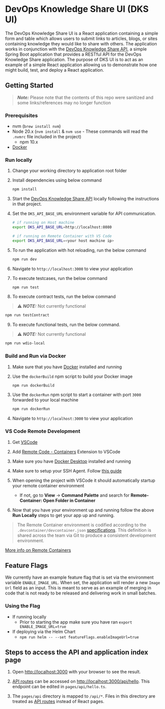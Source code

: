 # DevOps Knowledge Share UI (DKS UI)

The DevOps Knowledge Share UI is a React application containing a simple form and table which
allows users to submit links to articles, blogs, or sites containing knowledge they would like to share with others.
The application works in conjunction with the [DevOps Knowledge Share API](https://github.com/liatrio/dks-api),
a simple Spring Boot application that provides a RESTful API for the DevOps Knowledge Share application.
The purpose of DKS UI is to act as an example of a simple React application allowing us to demonstrate
how one might build, test, and deploy a React application.

## Getting Started

> **_Note:_** Please note that the contents of this repo were sanitized and some links/references may no longer function

### Prerequisites

- nvm (`brew install nvm`)
- Node 20.x (`nvm install` & `nvm use` - These commands will read the `.nvmrc` file included in the project)
  - npm 10.x
- [Docker](https://docs.docker.com/get-docker/)

### Run locally

1. Change your working directory to application root folder

2. Install dependencies using below command

   ```bash
   npm install
   ```

3. Start the [DevOps Knowledge Share API](https://github.com/liatrio/dks-api) locally following the instructions in that project.

4. Set the `DKS_API_BASE_URL` environment variable for API communication.

   ```bash
   # if running on Host machine
   export DKS_API_BASE_URL=http://localhost:8080

   # if running on Remote Container with VS Code
   export DKS_API_BASE_URL=<your host machine ip>
   ```

5. To run the application with hot reloading, run the below command

   ```bash
   npm run dev
   ```

6. Navigate to `http://localhost:3000` to view your application

7. To execute testcases, run the below command

   ```bash
   npm run test
   ```

8. To execute contract tests, run the below command

> :warning: **_NOTE:_** Not currently functional

   ```bash
   npm run testContract
   ```

9. To execute functional tests, run the below command.

> :warning: **_NOTE:_** Not currently functional

   ```bash
   npm run wdio-local
   ```

### Build and Run via Docker

1. Make sure that you have [Docker](https://docs.docker.com/get-docker/) installed and running

2. Use the `dockerBuild` npm script to build your Docker image

   ```bash
   npm run dockerBuild
   ```

3. Use the `dockerRun` npm script to start a container with port `3000` forwarded to your local machine

   ```bash
   npm run dockerRun
   ```

4. Navigate to `http://localhost:3000` to view your application

### VS Code Remote Development

1. Get [VSCode](https://code.visualstudio.com/download)

2. Add [Remote Code - Containers](https://marketplace.visualstudio.com/items?itemName=ms-vscode-remote.remote-containers) Extension to VSCode

3. Make sure you have [Docker Desktop](https://docs.docker.com/desktop/#download-and-install) installed and running

4. Make sure to setup your SSH Agent. Follow [this guide](https://code.visualstudio.com/docs/remote/containers#_using-ssh-keys)

5. When opening the project with VSCode it should automatically startup your remote container environment

   - If not, go to **View** -> **Command Palette** and search for **Remote-Container: Open Folder in Container**

6. Now that you have your environment up and running follow the above **Run Locally** steps to get your app up and running.

> The Remote Container environment is codified according to the `.devcontainer/devcontainer.json` [specifications](https://code.visualstudio.com/docs/remote/devcontainerjson-reference). This definition is shared across the team via Git to produce a consistent development environment.

[More info on Remote Containers](https://code.visualstudio.com/docs/remote/containers#_dev-container-features-preview)

## Feature Flags

We currently have an example feature flag that is set via the environment variable `ENABLE_IMAGE_URL`.
When set, the application will render a new `Image Url` field as an input. This is meant to serve as an example of
merging in code that is not ready to be released and delivering work in small batches.

### Using the Flag

- If running locally
  - Prior to starting the app make sure you have ran `export ENABLE_IMAGE_URL=true`
- If deploying via the Helm Chart
  - `npm run helm -- --set featureFlags.enableImageUrl=true`

## Steps to access the API and application index page

1. Open [http://localhost:3000](http://localhost:3000) with your browser to see the result.

2. [API routes](https://nextjs.org/docs/api-routes/introduction) can be accessed on [http://localhost:3000/api/hello](http://localhost:3000/api/hello). This endpoint can be edited in `pages/api/hello.ts`.

3. The `pages/api` directory is mapped to `/api/*`. Files in this directory are treated as [API routes](https://nextjs.org/docs/api-routes/introduction) instead of React pages.
